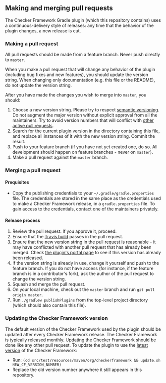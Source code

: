 ## Making and merging pull requests

The Checker Framework Gradle plugin (which this repository contains)
uses a continuous-delivery style of releases: any time that the
behavior of the plugin changes, a new release is cut.

### Making a pull request

All pull requests should be made from a feature branch. Never push
directly to `master`.

When you make a pull request that will change any behavior
of the plugin (including bug fixes and new features), you should
update the version string. When changing only documentation
(e.g. this file or the README), do not update the version string.

After you have made the changes you wish to merge into `master`,
you should:
1. Choose a new version string. Please try to respect
[semantic versioning](https://semver.org/). Do not augment the major
version without explicit approval from all the maintainers.
Try to avoid version numbers that will conflict with 
[other active pull requests](https://github.com/kelloggm/checkerframework-gradle-plugin/pulls).
2. Search for the current plugin version
in the directory containing this file, and replace all instances of it
with the new version string. Commit the result.
3. Push to your feature branch (if you have not yet created one, do so. All development
should happen on feature branches - never on `master`).
4. Make a pull request against the `master` branch.

### Merging a pull request

#### Prequisites

* Copy the publishing credentials to your `~/.gradle/gradle.properties` file.
The credentials are stored in the same place as the credentials used to make
a Checker Framework release, in a `gradle.properties` file.
To gain access to the credentials, contact one of the maintainers privately.

#### Release process

1. Review the pull request. If you approve it, proceed.
2. Ensure that the
[Travis build](https://travis-ci.com/kelloggm/checkerframework-gradle-plugin/branches)
passes in the pull request.
3. Ensure that the new version string in the pull request is reasonable - it may
have conflicted with another pull request that has already been merged. Check 
[the plugin's portal page](https://plugins.gradle.org/plugin/org.checkerframework)
to see if this version has already been released.
4. If the version string is already in use, change it yourself and push to the feature
branch. If you do not have access (for instance, if the feature branch is in a contributor's
fork), ask the author of the pull request to change the version string.
5. Squash and merge the pull request.
6. On your local machine, check out the `master` branch and run `git pull origin master`.
7. Run `./gradlew publishPlugins` from the top-level project directory
(which should also contain this file).

### Updating the Checker Framework version

The default version of the Checker Framework used by the plugin
should be updated after every Checker Framework release. 
The Checker Framework is typically released monthly.
Updating the Checker Framework should
be done like any other pull request. To update the plugin to
use the [latest version](https://github.com/typetools/checker-framework/blob/master/changelog.txt)
of the Checker Framework:
   * Run: `(cd src/test/resources/maven/org/checkerframework && update.sh NEW_CF_VERSION_NUMBER)`
   * Replace the old version number anywhere it still appears in this repository.
